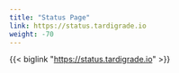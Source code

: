 ```yaml
---
title: "Status Page"
link: https://status.tardigrade.io
weight: -70
---
```


{{< biglink "https://status.tardigrade.io" >}}